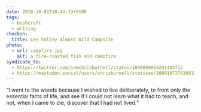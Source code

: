 ```yaml
---
date: 2018-10-01T10:44:33+0100
tags:
  - bushcraft
  - writing
checkin:
  title: Lee Valley Almost Wild Campsite
photo:
  - url: campfire.jpg
    alt: a fire-roasted fish and campfire
syndicate_to:
  - https://twitter.com/iamchrisburnell/status/1046699014291443712
  - https://mastodon.social/users/chrisburnell/statuses/100819737636815913
---
```


<q>I went to the woods because I wished to live deliberately, to front only the essential facts of life, and see if I could not learn what it had to teach, and not, when I came to die, discover that I had not lived.</q>

